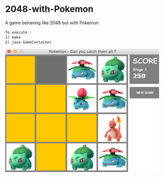 # 2048-with-Pokemon
A game behaving like 2048 but with Pokemon.

```
To execute :
1) make
2) java GameContainer
```
<img src="https://github.com/Vui-Chee/2048-with-Pokemon/blob/master/2048-pokemon-screenshot.png" width="500" height="400"/>
